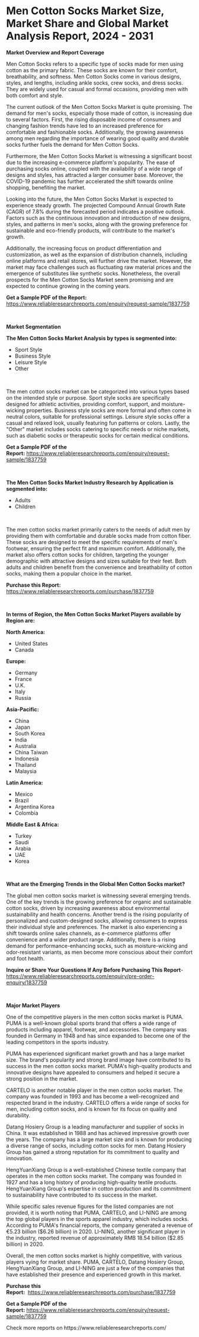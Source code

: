 <p><h1>Men Cotton Socks Market Size, Market Share and Global Market Analysis Report, 2024 - 2031</h1></p><p><strong>Market Overview and Report Coverage</strong></p>
<p><p>Men Cotton Socks refers to a specific type of socks made for men using cotton as the primary fabric. These socks are known for their comfort, breathability, and softness. Men Cotton Socks come in various designs, styles, and lengths, including ankle socks, crew socks, and dress socks. They are widely used for casual and formal occasions, providing men with both comfort and style.</p><p>The current outlook of the Men Cotton Socks Market is quite promising. The demand for men's socks, especially those made of cotton, is increasing due to several factors. First, the rising disposable income of consumers and changing fashion trends have led to an increased preference for comfortable and fashionable socks. Additionally, the growing awareness among men regarding the importance of wearing good quality and durable socks further fuels the demand for Men Cotton Socks.</p><p>Furthermore, the Men Cotton Socks Market is witnessing a significant boost due to the increasing e-commerce platform's popularity. The ease of purchasing socks online, coupled with the availability of a wide range of designs and styles, has attracted a larger consumer base. Moreover, the COVID-19 pandemic has further accelerated the shift towards online shopping, benefiting the market.</p><p>Looking into the future, the Men Cotton Socks Market is expected to experience steady growth. The projected Compound Annual Growth Rate (CAGR) of 7.8% during the forecasted period indicates a positive outlook. Factors such as the continuous innovation and introduction of new designs, styles, and patterns in men's socks, along with the growing preference for sustainable and eco-friendly products, will contribute to the market's growth.</p><p>Additionally, the increasing focus on product differentiation and customization, as well as the expansion of distribution channels, including online platforms and retail stores, will further drive the market. However, the market may face challenges such as fluctuating raw material prices and the emergence of substitutes like synthetic socks. Nonetheless, the overall prospects for the Men Cotton Socks Market seem promising and are expected to continue growing in the coming years.</p></p>
<p><strong>Get a Sample PDF of the Report:</strong> <a href="https://www.reliableresearchreports.com/enquiry/request-sample/1837759">https://www.reliableresearchreports.com/enquiry/request-sample/1837759</a></p>
<p>&nbsp;</p>
<p><strong>Market Segmentation</strong></p>
<p><strong>The Men Cotton Socks Market Analysis by types is segmented into:</strong></p>
<p><ul><li>Sport Style</li><li>Business Style</li><li>Leisure Style</li><li>Other</li></ul></p>
<p>&nbsp;</p>
<p><p>The men cotton socks market can be categorized into various types based on the intended style or purpose. Sport style socks are specifically designed for athletic activities, providing comfort, support, and moisture-wicking properties. Business style socks are more formal and often come in neutral colors, suitable for professional settings. Leisure style socks offer a casual and relaxed look, usually featuring fun patterns or colors. Lastly, the "Other" market includes socks catering to specific needs or niche markets, such as diabetic socks or therapeutic socks for certain medical conditions.</p></p>
<p><strong>Get a Sample PDF of the Report:</strong>&nbsp;<a href="https://www.reliableresearchreports.com/enquiry/request-sample/1837759">https://www.reliableresearchreports.com/enquiry/request-sample/1837759</a></p>
<p>&nbsp;</p>
<p><strong>The Men Cotton Socks Market Industry Research by Application is segmented into:</strong></p>
<p><ul><li>Adults</li><li>Children</li></ul></p>
<p>&nbsp;</p>
<p><p>The men cotton socks market primarily caters to the needs of adult men by providing them with comfortable and durable socks made from cotton fiber. These socks are designed to meet the specific requirements of men's footwear, ensuring the perfect fit and maximum comfort. Additionally, the market also offers cotton socks for children, targeting the younger demographic with attractive designs and sizes suitable for their feet. Both adults and children benefit from the convenience and breathability of cotton socks, making them a popular choice in the market.</p></p>
<p><strong>Purchase this Report:</strong>&nbsp; <a href="https://www.reliableresearchreports.com/purchase/1837759">https://www.reliableresearchreports.com/purchase/1837759</a></p>
<p>&nbsp;</p>
<p><strong>In terms of Region, the Men Cotton Socks Market Players available by Region are:</strong></p>
<p>
    <p> <strong> North America: </strong>
        <ul>
            <li>United States</li>
            <li>Canada</li>
        </ul>
        </p> 
    <p> <strong> Europe: </strong>
        <ul>
            <li>Germany</li>
            <li>France</li>
            <li>U.K.</li>
            <li>Italy</li>
            <li>Russia</li>
        </ul>
        </p> 
    <p> <strong> Asia-Pacific: </strong>
        <ul>
            <li>China</li>
            <li>Japan</li>
            <li>South Korea</li>
            <li>India</li>
            <li>Australia</li>
            <li>China Taiwan</li>
            <li>Indonesia</li>
            <li>Thailand</li>
            <li>Malaysia</li>
        </ul>
        </p> 
    <p> <strong> Latin America: </strong>
        <ul>
            <li>Mexico</li>
            <li>Brazil</li>
            <li>Argentina Korea</li>
            <li>Colombia</li>
        </ul>
        </p> 
    <p> <strong> Middle East & Africa: </strong>
        <ul>
            <li>Turkey</li>
            <li>Saudi</li>
            <li>Arabia</li>
            <li>UAE</li>
            <li>Korea</li>
        </ul>
    </p>
    </p>
<p>&nbsp;</p>
<p><strong>What are the Emerging Trends in the Global Men Cotton Socks market?</strong></p>
<p><p>The global men cotton socks market is witnessing several emerging trends. One of the key trends is the growing preference for organic and sustainable cotton socks, driven by increasing awareness about environmental sustainability and health concerns. Another trend is the rising popularity of personalized and custom-designed socks, allowing consumers to express their individual style and preferences. The market is also experiencing a shift towards online sales channels, as e-commerce platforms offer convenience and a wider product range. Additionally, there is a rising demand for performance-enhancing socks, such as moisture-wicking and odor-resistant variants, as men become more conscious about their comfort and foot health.</p></p>
<p><strong>Inquire or Share Your Questions If Any Before Purchasing This Report</strong>- <a href="https://www.reliableresearchreports.com/enquiry/pre-order-enquiry/1837759">https://www.reliableresearchreports.com/enquiry/pre-order-enquiry/1837759</a></p>
<p>&nbsp;</p>
<p><strong>Major Market Players</strong></p>
<p><p>One of the competitive players in the men cotton socks market is PUMA. PUMA is a well-known global sports brand that offers a wide range of products including apparel, footwear, and accessories. The company was founded in Germany in 1948 and has since expanded to become one of the leading competitors in the sports industry.</p><p>PUMA has experienced significant market growth and has a large market size. The brand's popularity and strong brand image have contributed to its success in the men cotton socks market. PUMA's high-quality products and innovative designs have appealed to consumers and helped it secure a strong position in the market.</p><p>CARTELO is another notable player in the men cotton socks market. The company was founded in 1993 and has become a well-recognized and respected brand in the industry. CARTELO offers a wide range of socks for men, including cotton socks, and is known for its focus on quality and durability.</p><p>Datang Hosiery Group is a leading manufacturer and supplier of socks in China. It was established in 1988 and has achieved impressive growth over the years. The company has a large market size and is known for producing a diverse range of socks, including cotton socks for men. Datang Hosiery Group has gained a strong reputation for its commitment to quality and innovation.</p><p>HengYuanXiang Group is a well-established Chinese textile company that operates in the men cotton socks market. The company was founded in 1927 and has a long history of producing high-quality textile products. HengYuanXiang Group's expertise in cotton production and its commitment to sustainability have contributed to its success in the market.</p><p>While specific sales revenue figures for the listed companies are not provided, it is worth noting that PUMA, CARTELO, and LI-NING are among the top global players in the sports apparel industry, which includes socks. According to PUMA's financial reports, the company generated a revenue of €5.23 billion ($6.26 billion) in 2020. LI-NING, another significant player in the industry, reported revenue of approximately RMB 18.54 billion ($2.85 billion) in 2020.</p><p>Overall, the men cotton socks market is highly competitive, with various players vying for market share. PUMA, CARTELO, Datang Hosiery Group, HengYuanXiang Group, and LI-NING are just a few of the companies that have established their presence and experienced growth in this market.</p></p>
<p><strong>Purchase this Report:</strong>&nbsp;&nbsp;<a href="https://www.reliableresearchreports.com/purchase/1837759">https://www.reliableresearchreports.com/purchase/1837759</a></p>
<p></p>
<p><strong>Get a Sample PDF of the Report:</strong>&nbsp;<a href="https://www.reliableresearchreports.com/enquiry/request-sample/1837759">https://www.reliableresearchreports.com/enquiry/request-sample/1837759</a></p>
<p>Check more reports on https://www.reliableresearchreports.com/</p>